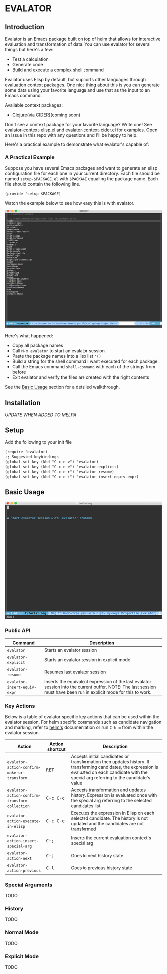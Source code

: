 # EVALATOR #

## Introduction ##

Evalator is an Emacs package built on top of [helm](https://github.com/emacs-helm/helm) that allows for interactive evaluation and transformation of data.  You can use evalator for several things but here's a few:

*   Test a calculation
*   Generate code
*   Build and execute a complex shell command

Evalator uses Elisp by default, but supports other languages through evaluation context packages.  One nice thing about this is you can generate some data using your favorite language and use that as the input to an Emacs command.

Available context packages:

*   [Clojure(via CIDER)](https://github.com/seanirby/evalator-context-cider)(coming soon)

Don't see a context package for your favorite language?  Write one!  See [evalator-context-elisp.el](https://github.com/seanirby/evalator/blob/master/evalator-context-elisp.el) and [evalator-context-cider.el](https://github.com/seanirby/evalator-context-cider/blob/master/evalator-context-cider.el) for examples.  Open an issue in this repo with any questions and I'll be happy to help.

Here's a practical example to demonstrate what evalator's capable of:

### A Practical Example ###
Suppose you have several Emacs packages and want to generate an elisp configuration file for each one in your current directory.  Each file should be named ```setup-$PACKAGE.el``` with ```$PACKAGE``` equaling the package name.  Each file should contain the following line.

```
(provide 'setup-$PACKAGE)
```

Watch the example below to see how easy this is with evalator.

![a-practical-example](example-gifs/practical.gif)

Here's what happened:

* Copy all package names
* Call ```M-x evalator``` to start an evalator session
* Paste the package names into a lisp list ```'()```
* Build a string for the shell command I want executed for each package
* Call the Emacs command ```shell-command``` with each of the strings from before
* Exit evalator and verify the files are created with the right contents

See the [Basic Usage](#basic-usage) section for a detailed walkthrough.

## Installation ##

*UPDATE WHEN ADDED TO MELPA*

## Setup ##

Add the following to your init file
```
(require 'evalator)
;; Suggested keybindings
(global-set-key (kbd "C-c e v") 'evalator)
(global-set-key (kbd "C-c e e") 'evalator-explicit)
(global-set-key (kbd "C-c e r") 'evalator-resume)
(global-set-key (kbd "C-c e i") 'evalator-insert-equiv-expr)
```

## <a name="basic-usage"></a> Basic Usage ##

![walkthrough](example-gifs/walkthrough.gif)

### Public API ###

Command                                                                                    | Description
-------------------------------------------------------------------------------------------|---------------------------
<span style="white-space: nowrap;">```evalator```</span>                                   | Starts an evalator session 
<span style="white-space: nowrap;">```evalator-explicit```</span>                          | Starts an evalator session in explicit mode
<span style="white-space: nowrap;">```evalator-resume```</span>                            | Resumes last evalator session
<span style="white-space: nowrap;">```evalator-insert-equiv-expr```</span>                 | Inserts the equivalent expression of the last evalator session into the current buffer. NOTE: The last session must have been run in explicit mode for this to work.

### Key Actions ###
Below is a table of evalator specific key actions that can be used within the evalator session.  For helm specific commands such as candidate navigation and marking, refer to [helm's](https://github.com/emacs-helm/helm) documentation or run ```C-h m``` from within the evalator session.

Action                                                                                          | Action shortcut      | Description
------------------------------------------------------------------------------------------------|----------------------|-------------------------------
<span style="white-space: nowrap;">```evalator-action-confirm-make-or-transform```</span>       | <kbd>RET</kbd>       | Accepts initial candidates or transformation then updates history.  If transforming candidates, the expression is evaluated on each candidate with the special arg referring to the candidate's value
<span style="white-space: nowrap;">```evalator-action-confirm-transform-collection```</span>    | <kbd>C-c C-c</kbd>   | Accepts transformation and updates history. Expression is evaluated once with the special arg referring to the selected candidates list
<span style="white-space: nowrap;">```evalator-action-execute-in-elisp```</span>                | <kbd>C-c C-e</kbd>   | Executes the expression in Elisp on each selected candidate.  The history is not updated and the candidates are not transformed
<span style="white-space: nowrap;">```evalator-action-insert-special-arg```</span>              | <kbd>C-;</kbd>       | Inserts the current evaluation context's special arg
<span style="white-space: nowrap;">```evalator-action-next```</span>                            | <kbd>C-j</kbd>       | Goes to next history state
<span style="white-space: nowrap;">```evalator-action-previous```</span>                        | <kbd>C-l</kbd>       | Goes to previous history state
### Special Arguments ###
TODO
### History ###
TODO
### Normal Mode ###
TODO
### Explicit Mode ###
TODO
